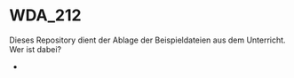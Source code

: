 # WDA_212

Dieses Repository dient der Ablage der Beispieldateien aus dem Unterricht.
Wer ist dabei?

+ 
